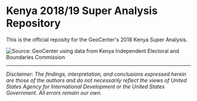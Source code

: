 # Kenya 2018/19 Super Analysis Repository
This is the official reposity for the GeoCenter's 2018 Kenya Super Analysis. 

<p><img src="https://user-images.githubusercontent.com/5873344/46475849-a0c36200-c7b4-11e8-89d5-84e475011175.PNG" alt="Source: GeoCenter using data from Kenya Independent Electoral and Boundaries Commission" align="middle"></p>

---  
*Disclaimer: The findings, interpretation, and conclusions expressed herein are those of the authors and do not necessarily reflect the views of United States Agency for International Development or the United States Government. All errors remain our own.*  
